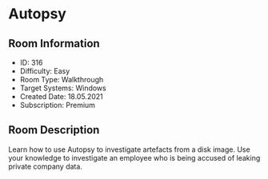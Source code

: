 ﻿# Autopsy

## Room Information
- ID: 316
- Difficulty: Easy
- Room Type: Walkthrough
- Target Systems: Windows
- Created Date: 18.05.2021
- Subscription: Premium

## Room Description
Learn how to use Autopsy to investigate artefacts from a disk image. Use your knowledge to investigate an employee who is being accused of leaking private company data.
